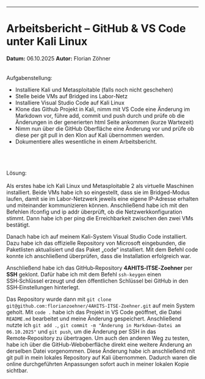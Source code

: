 

---

# Arbeitsbericht – GitHub & VS Code unter Kali Linux

**Datum:** 06.10.2025
**Autor:** Florian Zöhner
<br>
<br>
<br>
Aufgabenstellung:<br>
 
- Installiere Kali und Metasploitable (falls noch nicht geschehen)
- Stelle beide VMs auf Bridged ins Labor-Netz
- Installiere Visual Studio Code auf Kali Linux
- Klone das Github Projekt in Kali, nimm mit VS Code eine Änderung im Markdown vor, führe add, commit und push durch und prüfe ob die Änderungen in der generierten html Seite ankommen (kurze Wartezeit)
- Nimm nun über die GitHub Oberfläche eine Änderung vor und prüfe ob diese per git pull in den Klon auf Kali übernommen werden.
- Dokumentiere alles wesentliche in einem Arbeitsbericht. <br>
<br>
<br>
<br>
Lösung: <br>
 <br>
Als erstes habe ich Kali Linux und Metasploitable 2 als virtuelle Maschinen installiert. Beide VMs habe ich so eingestellt, dass sie im Bridged-Modus laufen, damit sie im Labor-Netzwerk jeweils eine eigene IP-Adresse erhalten und miteinander kommunizieren können. Anschließend habe ich mit den Befehlen ifconfig und ip addr überprüft, ob die Netzwerkkonfiguration stimmt. Dann habe ich per ping die Erreichbarkeit zwischen den zwei VMs bestätigt.<br>
 
Danach habe ich auf meinem Kali-System Visual Studio Code installiert. Dazu habe ich das offizielle Repository von Microsoft eingebunden, die Paketlisten aktualisiert und das Paket „code“ installiert. Mit dem Befehl code konnte ich anschließend überprüfen, dass die Installation erfolgreich war.<br>
  
Anschließend habe ich das GitHub‑Repository **4AHITS‑ITSE‑Zoehner** per **SSH** geklont. 
Dafür habe ich mit dem Befehl `ssh-keygen` einen SSH‑Schlüssel erzeugt und den öffentlichen Schlüssel bei GitHub in den SSH‑Einstellungen hinterlegt. <br>
 
Das Repository wurde dann mit  `git clone git@github.com:florianzoehner/4AHITS-ITSE-Zoehner.git` auf mein System geholt. 
Mit `code .` habe ich das Projekt in VS Code geöffnet, die Datei `README.md` bearbeitet und meine Änderung gespeichert. 
Anschließend nutzte ich `git add .`, `git commit -m "Änderung in Markdown-Datei am 06.10.2025"` und `git push`, um die Änderung per SSH in das Remote‑Repository zu übertragen. 
Um auch den anderen Weg zu testen, habe ich über die GitHub-Weboberfläche direkt eine weitere Änderung an derselben Datei vorgenommen. Diese Änderung habe ich anschließend mit git pull in mein lokales Repository auf Kali übernommen. Dadurch waren die online durchgeführten Anpassungen sofort auch in meiner lokalen Kopie sichtbar.




